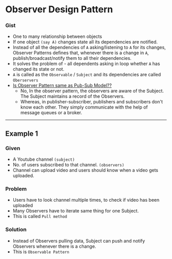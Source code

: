 # Observer Design Pattern

### Gist
- One to many relationship between objects
- If one object `(say A)` changes state all its dependencies are notified.
- Instead of all the dependencies of `A` asking/listening to `A` for its changes, Observer Patterns defines that, whenever there is a change in `A`, publish/broadcast/notify them to all their dependencies.
- It solves the problem of - all dependents asking in loop whether `A` has changed its state or not.
- `A` is called as the `Observable` / `Subject` and its dependencies are called `Oberservers`
- [Is Observer Pattern same as Pub-Sub Model??](https://medium.com/better-programming/observer-vs-pub-sub-pattern-50d3b27f838c)   
    - No, In the observer pattern, the observers are aware of the Subject. The Subject maintains a record of the Observers. 
    - Whereas, in publisher-subscriber, publishers and subscribers don't know each other. They simply communicate with the help of message queues or a broker.
---

## Example 1

### Given 

- A Youtube channel `(subject)`
- No. of users subscribed to that channel. `(observers)`
- Channel can upload video and users should know when a video gets uploaded.

### Problem

- Users have to look channel multiple times, to check if video has been uploaded
- Many Observers have to iterate same thing for one Subject. 
- This is called `Pull method`

### Solution

- Instead of Observers pulling data, Subject can push and notify Observers whenever there is a change.
- This is `Observable Pattern`